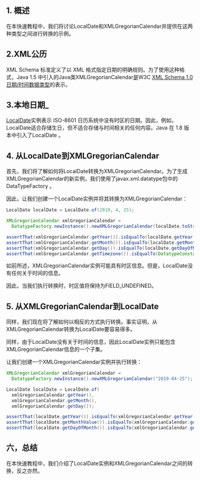 ## 1. 概述

在本快速教程中，我们将讨论LocalDate和XMLGregorianCalendar并提供在这两种类型之间进行转换的示例。

## 2.XML公历

XML Schema 标准定义了以 XML 格式指定日期的明确规则。为了使用这种格式，Java 1.5 中引入的Java类XMLGregorianCalendar[是](https://www.baeldung.com/java-gregorian-calendar)W3C [XML Schema 1.0 日期/时间数据类型](https://www.w3.org/TR/xmlschema-2/#isoformats)的表示。

## 3.本地日期_

[LocalDate](https://www.baeldung.com/java-8-date-time-intro)实例表示 ISO-8601 日历系统中没有时区的日期。因此，例如， LocalDate适合存储生日，但不适合存储与时间相关的任何内容。Java 在 1.8 版本中引入了LocalDate 。

## 4. 从LocalDate到XMLGregorianCalendar

首先，我们将了解如何将LocalDate转换为XMLGregorianCalendar。为了生成XMLGregorianCalendar的新实例，我们使用了javax.xml.datatype包中的DataTypeFactory 。

因此，让我们创建一个LocalDate实例并将其转换为XMLGregorianCalendar：

```java
LocalDate localDate = LocalDate.of(2019, 4, 25);

XMLGregorianCalendar xmlGregorianCalendar = 
  DatatypeFactory.newInstance().newXMLGregorianCalendar(localDate.toString());

assertThat(xmlGregorianCalendar.getYear()).isEqualTo(localDate.getYear());
assertThat(xmlGregorianCalendar.getMonth()).isEqualTo(localDate.getMonthValue());
assertThat(xmlGregorianCalendar.getDay()).isEqualTo(localDate.getDayOfMonth());
assertThat(xmlGregorianCalendar.getTimezone()).isEqualTo(DatatypeConstants.FIELD_UNDEFINED);

```

如前所述，XMLGregorianCalendar实例可能具有时区信息。但是，LocalDate没有任何关于时间的信息。

因此，当我们执行转换时，时区值将保持为FIELD_UNDEFINED。

## 5. 从XMLGregorianCalendar到LocalDate

同样，我们现在将了解如何以相反的方式执行转换。事实证明，从XMLGregorianCalendar转换为LocalDate要容易得多。

同样，由于LocalDate没有关于时间的信息，因此LocalDate实例只能包含XMLGregorianCalendar信息的一个子集。

让我们创建一个XMLGregorianCalendar实例并执行转换：

```java
XMLGregorianCalendar xmlGregorianCalendar = 
  DatatypeFactory.newInstance().newXMLGregorianCalendar("2019-04-25");

LocalDate localDate = LocalDate.of(
  xmlGregorianCalendar.getYear(), 
  xmlGregorianCalendar.getMonth(), 
  xmlGregorianCalendar.getDay());

assertThat(localDate.getYear()).isEqualTo(xmlGregorianCalendar.getYear());
assertThat(localDate.getMonthValue()).isEqualTo(xmlGregorianCalendar.getMonth());
assertThat(localDate.getDayOfMonth()).isEqualTo(xmlGregorianCalendar.getDay());

```

## 六，总结

在本快速教程中，我们介绍了LocalDate实例和XMLGregorianCalendar之间的转换，反之亦然。